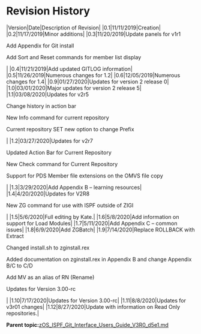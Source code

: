 # Revision History

|Version|Date|Description of Revision|
|0.1|11/11/2019|Creation|
|0.2|11/17/2019|Minor additions|
|0.3|11/20/2019|Update panels for v1r1

 Add Appendix for Git install

 Add Sort and Reset commands for member list display

|
|0.4|11/21/2019|Add updated GITLOG information|
|0.5|11/26/2019|Numerous changes for 1.2|
|0.6|12/05/2019|Numerous changes for 1.4|
|0.9|01/27/2020|Updates for version 2 release 0|
|1.0|03/01/2020|Major updates for version 2 release 5|
|1.1|03/08/2020|Updates for v2r5

 Change history in action bar

 New Info command for current repository

 Current repository SET new option to change Prefix

|
|1.2|03/27/2020|Updates for v2r7

 Updated Action Bar for Current Repository

 New Check command for Current Repository

 Support for PDS Member file extensions on the OMVS file copy

|
|1.3|3/29/2020|Add Appendix B – learning resources|
|1.4|4/20/2020|Updates for V2R8

 New ZG command for use with ISPF outside of ZIGI

|
|1.5|5/6/2020|Full editing by Kate.|
|1.6|5/8/2020|Add information on support for Load Modules|
|1.7|5/11/2020|Add Appendix C – common issues|
|1.8|6/9/2020|Add ZGBatch|
|1.9|7/14/2020|Replace ROLLBACK with Extract

 Changed install.sh to zginstall.rex

 Added documentation on zginstall.rex in Appendix B and change Appendix B/C to C/D

 Add MV as an alias of RN \(Rename\)

 Updates for Version 3.00-rc

|
|1.10|7/17/2020|Updates for Version 3.00-rc|
|1.11|8/8/2020|Updates for v3r01 changes|
|1.12|8/27/2020|Update with information on Read Only repositories.|

**Parent topic:**[zOS\_ISPF\_Git\_Interface\_Users\_Guide\_V3R0\_d5e1.md](zOS_ISPF_Git_Interface_Users_Guide_V3R0_d5e1.md)

